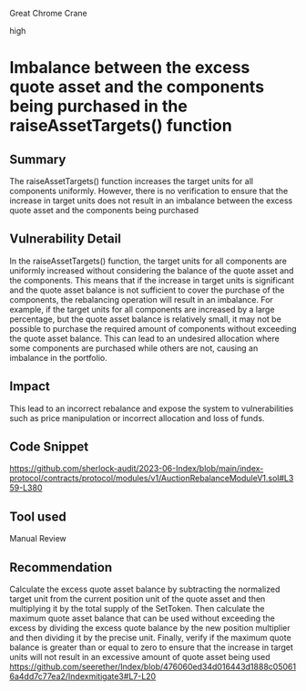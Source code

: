 Great Chrome Crane

high

# Imbalance between the excess quote asset and the components being purchased in the raiseAssetTargets() function

## Summary
The raiseAssetTargets() function increases the target units for all components uniformly. However, there is no verification to ensure that the increase in target units does not result in an imbalance between the excess quote asset and the components being purchased
## Vulnerability Detail
In the raiseAssetTargets() function, the target units for all components are uniformly increased without considering the balance of the quote asset and the components. This means that if the increase in target units is significant and the quote asset balance is not sufficient to cover the purchase of the components, the rebalancing operation will result in an imbalance.
For example, if the target units for all components are increased by a large percentage, but the quote asset balance is relatively small, it may not be possible to purchase the required amount of components without exceeding the quote asset balance. This can lead to an undesired allocation where some components are purchased while others are not, causing an imbalance in the portfolio.
## Impact
This lead to an incorrect rebalance and expose the system to vulnerabilities such as price manipulation or incorrect allocation and loss of funds.
## Code Snippet
https://github.com/sherlock-audit/2023-06-Index/blob/main/index-protocol/contracts/protocol/modules/v1/AuctionRebalanceModuleV1.sol#L359-L380
## Tool used

Manual Review

## Recommendation
Calculate the excess quote asset balance by subtracting the normalized target unit from the current position unit of the quote asset and then multiplying it by the total supply of the SetToken. Then calculate the maximum quote asset balance that can be used without exceeding the excess by dividing the excess quote balance by the new position multiplier and then dividing it by the precise unit. Finally, verify if the maximum quote balance is greater than or equal to zero to ensure that the increase in target units will not result in an excessive amount of quote asset being used
https://github.com/seerether/Index/blob/476060ed34d016443d1888c050616a4dd7c77ea2/Indexmitigate3#L7-L20
